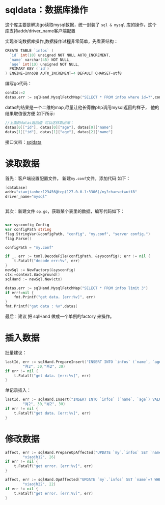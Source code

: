 # sqldata：数据库操作  #

这个库主要是解决go读取mysql数据，统一封装了 `sql & mysql` 库的操作，这个库支持addr/driver_name客户端配置

实现查询数据库操作,数据操作过程非常简单，先看表结构：

```go
CREATE TABLE `infos` (
  `id` int(10) unsigned NOT NULL AUTO_INCREMENT,
  `name` varchar(45) NOT NULL,
  `age` int(10) unsigned NOT NULL,
  PRIMARY KEY (`id`)
) ENGINE=InnoDB AUTO_INCREMENT=4 DEFAULT CHARSET=utf8

```

编写go代码：

```go
condId:=2
datas,err := sqlHand.MysqlFetchMap("SELECT * FROM infos where id=?",condId)
```

datas的结果是一个二维的map,尽量让他长得像php调用mysql返回的样子， 他的结果取值很方便 如下所示:

```go
//上面的datas返回值 可以这样取出来：
datas[0]["id"], datas[0]["age"], datas[0]["name"] 
datas[1]["id"], datas[1]["age"], datas[2]["name"] 
```

接口文档：[sqldata]()
  

# 读取数据 #

 首先：客户端设置配置文件， 新建`my.conf`文件，添加代码 如下：
 
```go 
[database]
addr="xiaojianhe:123456@tcp(127.0.0.1:3306)/my?charset=utf8"
driver_name="mysql"
    
```


 其次：新建文件 `op.go`，获取某个表里的数据，编写代码如下：

```go

var sysconfig Config
var configPath string
flag.StringVar(&configPath, "config", "my.conf", "server config.")
flag.Parse()

configPath = "my.conf"

if _, err := toml.DecodeFile(configPath, &sysconfig); err != nil {
    t.Fatalf("decode err:%v", err)
}
newSql := NewFactory(&sysconfig)
ctx:=context.Background()
sqlHand := newSql.New(ctx)

datas,err := sqlHand.MysqlFetchMap("SELECT * FROM infos limit 3")
if err!=nil {
    fmt.Printf("get data. [err:%v]", err)
}
fmt.Printf("gat data : %v",datas)


```

 最后：建议 把 sqlHand 做成一个单例的factory 来操作。
 
 # 插入数据  #

批量建议：

```go
lastId, err := sqlHand.PrepareInsert("INSERT INTO `infos` (`name`, `age`) VALUES (?,?),(?,?)",
		"肖2", 30,"肖2", 30)
if err != nil {
    t.Fatalf("get data. [err:%v]", err)
}
```

单记录插入：

```go
lastId, err := sqlHand.Insert("INSERT INTO `infos` (`name`, `age`) VALUES (?,?),(?,?)",
		"肖2", 30,"肖2", 30)
if err != nil {
    t.Fatalf("get data. [err:%v]", err)
}
```

 # 修改数据  #

```go
affect, err := sqlHand.PrepareOpAffected("UPDATE `my`.`infos` SET `name`=? WHERE `id`=?",
		"xiaojh12", 26)
if err != nil {
    t.Fatalf("get error. [err:%v]", err)
}
```


```go
affect, err := sqlHand.OpAffected("UPDATE `my`.`infos` SET `name`=? WHERE `id`=?",
		"xiaojh22", 22)
if err != nil {
    t.Fatalf("get error. [err:%v]", err)
}
```